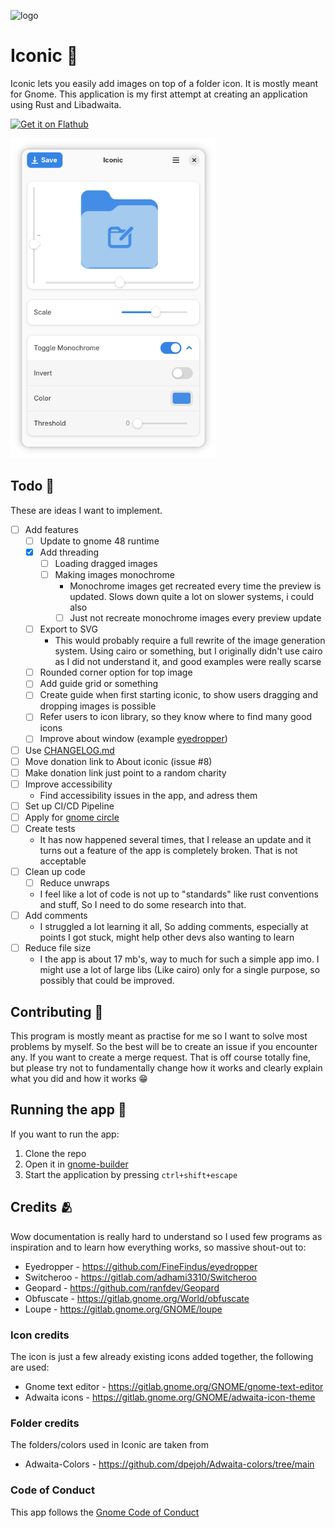 ![logo](https://raw.githubusercontent.com/youpie/Folder_icon_creator/main/data/icons/nl.emphisia.icon.svg)

# Iconic 📁

Iconic lets you easily add images on top of a folder icon. It is mostly meant for Gnome. 
This application is my first attempt at creating an application using Rust and Libadwaita.

<a href='https://flathub.org/apps/details/nl.emphisia.icon'><img width='240' alt='Get it on Flathub' src='https://flathub.org/api/badge?locale=en&light'/></a>
<div>
<a>
    <picture>
      <source media="(prefers-color-scheme: dark)" srcset="https://github.com/youpie/Iconic/blob/main/data/screenshots/Main%20screen%20dark.png?raw=true">
      <img alt="Iconic logo" src="https://github.com/youpie/Iconic/blob/main/data/screenshots/Main%20screen%20light.png?raw=true" height="512">
    </picture>
  </a>
</div>

## Todo 📝

These are ideas I want to implement.
- [ ] Add features
    - [ ] Update to gnome 48 runtime
    - [X] Add threading
        - [ ] Loading dragged images
        - [ ] Making images monochrome
            - Monochrome images get recreated every time the preview is updated. Slows down quite a lot on slower systems, i could also
            - [ ] Just not recreate monochrome images every preview update
    - [ ] Export to SVG
        - This would probably require a full rewrite of the image generation system. Using cairo or something, but I originally didn't use cairo as I did not understand it, and good examples were really scarse 
    - [ ] Rounded corner option for top image
    - [ ] Add guide grid or something
    - [ ] Create guide when first starting iconic, to show users dragging and dropping images is possible
    - [ ] Refer users to icon library, so they know where to find many good icons   
    - [ ] Improve about window (example [eyedropper](https://github.com/FineFindus/eyedropper/blob/main/src/widgets/about_window.rs))
- [ ] Use [CHANGELOG.md](https://keepachangelog.com/en/1.0.0/)
- [ ] Move donation link to About iconic (issue #8)
- [ ] Make donation link just point to a random charity
- [ ] Improve accessibility
    - Find accessibility issues in the app, and adress them
- [ ] Set up CI/CD Pipeline
- [ ] Apply for [gnome circle](https://gitlab.gnome.org/Teams/Circle#how-to-apply)
- [ ] Create tests
    - It has now happened several times, that I release an update and it turns out a feature of the app is completely broken. That is not acceptable
- [ ] Clean up code
    - [ ] Reduce unwraps
    - I feel like a lot of code is not up to "standards" like rust conventions and stuff, So I need to do some research into that. 
- [ ] Add comments
    - I struggled a lot learning it all, So adding comments, especially at points I got stuck, might help other devs also wanting to learn 
- [ ] Reduce file size
    - I the app is about 17 mb's, way to much for such a simple app imo. I might use a lot of large libs (Like cairo) only for a single purpose, so possibly that could be improved.

## Contributing 🤝
This program is mostly meant as practise for me so I want to solve most problems by myself. So the best will be to create an issue if you encounter any.
If you want to create a merge request. That is off course totally fine, but please try not to fundamentally change how it works and clearly explain what you did and how it works 😁

## Running the app 🏃
If you want to run the app:
1. Clone the repo
2. Open it in [gnome-builder](https://flathub.org/apps/org.gnome.Builder)
3. Start the application by pressing `ctrl+shift+escape`

## Credits 🫂
Wow documentation is really hard to understand so I used few programs as inspiration and to learn how everything works, so massive shout-out to:
- Eyedropper - https://github.com/FineFindus/eyedropper
- Switcheroo - https://gitlab.com/adhami3310/Switcheroo
- Geopard - https://github.com/ranfdev/Geopard
- Obfuscate - https://gitlab.gnome.org/World/obfuscate
- Loupe - https://gitlab.gnome.org/GNOME/loupe

### Icon credits
The icon is just a few already existing icons added together, the following are used:
- Gnome text editor - https://gitlab.gnome.org/GNOME/gnome-text-editor
- Adwaita icons - https://gitlab.gnome.org/GNOME/adwaita-icon-theme

### Folder credits
The folders/colors used in Iconic are taken from 
- Adwaita-Colors - https://github.com/dpejoh/Adwaita-colors/tree/main

### Code of Conduct
This app follows the [Gnome Code of Conduct](https://conduct.gnome.org/)
